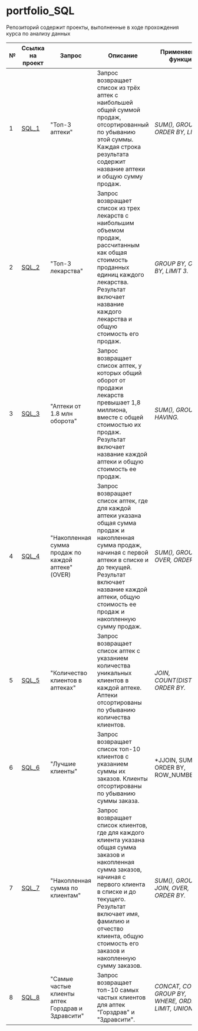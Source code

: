# portfolio_SQL
Репозиторий содержит проекты, выполненные в ходе прохождения курса по анализу данных

№ | Ссылка на проект | Запрос | Описание | Применяемые функции | Работа проекта 
---|---|---|---|---|---
| 1 | [ SQL_1](https://github.com/YulianaOs/portfolio_SQL/tree/bd6f225f4d86fc4524d20211ce9e6e77f547fed5/SQL) | "Топ-3 аптеки" | Запрос возвращает список из трёх аптек с наибольшей общей суммой продаж, отсортированный по убыванию этой суммы. Каждая строка результата содержит название аптеки и общую сумму продаж. | *SUM(), GROUP BY, ORDER BY, LIMIT.* | [Дашборд_Excel](https://docs.google.com/spreadsheets/d/1BGRELKcxPPt7Y4NpRK8CpMfPH6FBw32d/edit?usp=sharing&ouid=113946144725319018661&rtpof=true&sd=true) |
| 2 | [ SQL_2](https://github.com/YulianaOs/portfolio_SQL/tree/bd6f225f4d86fc4524d20211ce9e6e77f547fed5/SQL) |  "Топ-3 лекарства" | Запрос возвращает список из трех лекарств с наибольшим объемом продаж, рассчитанным как общая стоимость проданных единиц каждого лекарства. Результат включает название каждого лекарства и общую стоимость его продаж.| *GROUP BY, ORDER BY, LIMIT 3.* | [Дашборд_Excel](https://docs.google.com/spreadsheets/d/1BGRELKcxPPt7Y4NpRK8CpMfPH6FBw32d/edit?usp=sharing&ouid=113946144725319018661&rtpof=true&sd=true) |
| 3 | [ SQL_3](https://github.com/YulianaOs/portfolio_SQL/tree/bd6f225f4d86fc4524d20211ce9e6e77f547fed5/SQL) |  "Аптеки от 1.8 млн оборота" | Запрос возвращает список аптек, у которых общий оборот от продажи лекарств превышает 1,8 миллиона, вместе с общей стоимостью их продаж. Результат включает название каждой аптеки и общую стоимость ее продаж.| *SUM(), GROUP BY, HAVING.* | [Дашборд_Excel](https://docs.google.com/spreadsheets/d/1BGRELKcxPPt7Y4NpRK8CpMfPH6FBw32d/edit?usp=sharing&ouid=113946144725319018661&rtpof=true&sd=true) |
| 4 | [ SQL_4](https://github.com/YulianaOs/portfolio_SQL/tree/bd6f225f4d86fc4524d20211ce9e6e77f547fed5/SQL) | "Накопленная сумма продаж по каждой аптеке" (OVER) | Запрос возвращает список аптек, где для каждой аптеки указана общая сумма продаж и накопленная сумма продаж, начиная с первой аптеки в списке и до текущей. Результат включает название каждой аптеки, общую стоимость ее продаж и накопленную сумму продаж.| *SUM(), GROUP BY, OVER, ORDER BY.* | [Дашборд_Excel](https://docs.google.com/spreadsheets/d/1BGRELKcxPPt7Y4NpRK8CpMfPH6FBw32d/edit?usp=sharing&ouid=113946144725319018661&rtpof=true&sd=true) |
| 5 | [ SQL_5](https://github.com/YulianaOs/portfolio_SQL/tree/bd6f225f4d86fc4524d20211ce9e6e77f547fed5/SQL) | "Количество клиентов в аптеках" | Запрос возвращает список аптек с указанием количества уникальных клиентов в каждой аптеке. Аптеки отсортированы по убыванию количества клиентов.| *JOIN, COUNT(DISTINCT), ORDER BY.* | [Дашборд_Excel](https://docs.google.com/spreadsheets/d/1BGRELKcxPPt7Y4NpRK8CpMfPH6FBw32d/edit?usp=sharing&ouid=113946144725319018661&rtpof=true&sd=true) |
| 6 | [ SQL_6](https://github.com/YulianaOs/portfolio_SQL/tree/bd6f225f4d86fc4524d20211ce9e6e77f547fed5/SQL) | "Лучшие клиенты" | Запрос возвращает список топ-10 клиентов с указанием суммы их заказов. Клиенты отсортированы по убыванию суммы заказа. | *JJOIN, SUM, ORDER BY, ROW_NUMBER. * | [Дашборд_Excel](https://docs.google.com/spreadsheets/d/1BGRELKcxPPt7Y4NpRK8CpMfPH6FBw32d/edit?usp=sharing&ouid=113946144725319018661&rtpof=true&sd=true) |
| 7 | [ SQL_7](https://github.com/YulianaOs/portfolio_SQL/tree/bd6f225f4d86fc4524d20211ce9e6e77f547fed5/SQL) | "Накопленная сумма по клиентам" | Запрос возвращает список клиентов, где для каждого клиента указана общая сумма заказов и накопленная сумма заказов, начиная с первого клиента в списке и до текущего. Результат включает имя, фамилию и отчество клиента, общую стоимость его заказов и накопленную сумму заказов. | *SUM(), GROUP BY, JOIN, OVER, ORDER BY.* | [Дашборд_Excel](https://docs.google.com/spreadsheets/d/1BGRELKcxPPt7Y4NpRK8CpMfPH6FBw32d/edit?usp=sharing&ouid=113946144725319018661&rtpof=true&sd=true) |
| 8 | [ SQL_8](https://github.com/YulianaOs/portfolio_SQL/tree/bd6f225f4d86fc4524d20211ce9e6e77f547fed5/SQL) | "Самые частые клиенты аптек Горздрав и Здравсити" | Запрос возвращает топ-10 самых частых клиентов для аптек "Горздрав" и "Здравсити". | *CONCAT, COUNT, GROUP BY, WHERE, ORDER BY, LIMIT, UNION ALL.* | [Дашборд_Excel](https://docs.google.com/document/d/1KzgLv4IS9pl3fB41bGN9eIMNELlvIL4sfiwQ2EdBFRs/edit?usp=sharing) |

